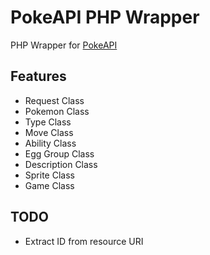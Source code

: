 # PokeAPI PHP Wrapper

PHP Wrapper for [PokeAPI](http://pokeapi.co)

## Features

* Request Class
* Pokemon Class
* Type Class
* Move Class
* Ability Class
* Egg Group Class
* Description Class
* Sprite Class
* Game Class

## TODO

* Extract ID from resource URI